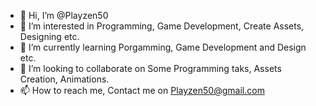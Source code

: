 - 👋 Hi, I’m @Playzen50
- 👀 I’m interested in Programming, Game Development, Create Assets, Designing etc.
- 🌱 I’m currently learning Porgamming, Game Development and Design etc.
- 💞️ I’m looking to collaborate on Some Programming taks, Assets Creation, Animations.
- 📫 How to reach me, Contact me on Playzen50@gmail.com

<!---
Playzen50/Playzen50 is a ✨ special ✨ repository because its `README.md` (this file) appears on your GitHub profile.
You can click the Preview link to take a look at your changes.
--->
